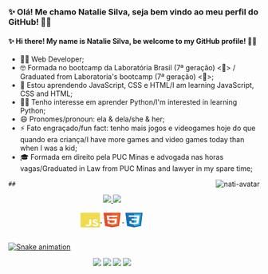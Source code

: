 ### ✨ Olá! Me chamo Natalie Silva, seja bem vindo ao meu perfil do GitHub! 👋🎉
#### ✨ Hi there! My name is Natalie Silva, be welcome to my GitHub profile! 👋🎉


- 👩‍💻 Web Developer;
- 🤓 Formada no bootcamp da Laboratória Brasil (7ª geração) <💛> / Graduated from Laboratoria's bootcamp (7ª geração) <💛>;
- 🌱 Estou aprendendo JavaScript, CSS e HTML/I am learning JavaScript, CSS and HTML;
- 🐱‍🏍 Tenho interesse em aprender Python/I'm interested in learning Python;
- 😄 Pronomes/pronoun: ela & dela/she & her;
- ⚡ Fato engraçado/fun fact: tenho mais jogos e videogames hoje do que quando era criança/I have more games and video games today than when I was a kid;
- 🎓 Formada em direito pela PUC Minas e advogada nas horas vagas/Graduated in Law from PUC Minas and lawyer in my spare time;
<img align= "right" alt="nati-avatar" height="180em" src="https://i.picasion.com/pic92/4f9433c3eb4006dcb22b03f88542d4fa.gif">

    ##

<div align = center>
    <a href="https://github.com/natalieiss">
    <img height="180em" src="https://github-readme-stats.vercel.app/api?username=natalieiss&show_icons=true&theme=panda&include_all_commits=true&count_private=true"/>
    <img height="180em" src="https://github-readme-stats.vercel.app/api/top-langs/?username=natalieiss&layout=compact&langs_count=7&theme=panda"/>
</div>
  <div align="center"><br>
  <img align="center" alt="nat-Js" height="30" width="40" src="https://raw.githubusercontent.com/devicons/devicon/master/icons/javascript/javascript-plain.svg">  
  <img align="center" alt="nat-HTML" height="30" width="40" src="https://raw.githubusercontent.com/devicons/devicon/master/icons/html5/html5-original.svg">
  <img align="center" alt="nat-CSS" height="30" width="40" src="https://raw.githubusercontent.com/devicons/devicon/master/icons/css3/css3-original.svg">
</div>
  
  ##

![Snake animation](https://github.com/natalieiss/natalieiss/blob/output/github-contribution-grid-snake.svg)

<div align="center"> 
  <a href="https://www.instagram.com/natalieingridss/" target="_blank"><img src="https://img.shields.io/badge/-Instagram-%23E4405F?style=for-the-badge&logo=instagram&logoColor=white" target="_blank"></a> 
  <a href = "mailto:natalieingrid2910@gmail.com"><img src="https://img.shields.io/badge/-Gmail-%23333?style=for-the-badge&logo=gmail&logoColor=white" target="_blank"></a>
  <a href="https://www.linkedin.com/in/natalie-silva-829b274a/" target="_blank"><img src="https://img.shields.io/badge/-LinkedIn-%230077B5?style=for-the-badge&logo=linkedin&logoColor=white" target="_blank"></a>
    <a href="https://app.slack.com/client/T0NNB6T0R/C0NNB4N5N/user_profile/U02SVCQ0PS6" target="_blank"><img src="https://img.shields.io/badge/Slack-4A154B?style=for-the-badge&logo=slack&logoColor=white" target="_blank"></a>
    <a href="https://twitter.com/natalieiss"><img src="https://img.shields.io/badge/Twitter-1DA1F2?style=for-the-badge&logo=twitter&logoColor=white" target="_blank></a> 
</div>
